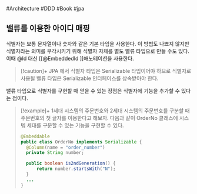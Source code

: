 #Architecture #DDD #Book #jpa 

## 밸류를 이용한 아이디 매핑
식별자는 보통 문자열이나 숫자와 같은 기본 타입을 사용한다. 이 방법도 나쁘지 않지만 식별자라는 의미를 부각시키기 위해 식별자 자체를 별도 밸류 타입으로 만들 수도 있다. 이때 @Id 대신 [[@EmbeddedId ]]애노테이션을 사용한다. 

> [!caution]+ 
> JPA 에서 식별자 타입은 Serializable 타입이어야 하므로 식별자로 사용될 밸류 타입은 Serializable 인터페이스를 상속받아야 한다.

밸류 타입으로 식별자를 구현할 때 얻을 수 있는 장점은 식별자에 기능을 추가할 수 있다는 점이다.

> [!example]+ 
> 1세대 시스템의 주문번호와 2세대 시스템의 주문번호를 구분할 때 주문번호의 첫 글자를 이용한다고 해보자. 다음과 같이 OrderNo 클래스에 시스템 세대를 구분할 수 있는 기능을 구현할 수 있다.
> 
> ```java
> @Embeddable
> public class OrderNo implements Serializable {
> 	@Column(name = "order_number")
> 	private String number;
> 
> 	public boolean is2ndGeneration() {
> 		return number.startsWith("N");
> 	}
> 	...
> }
> ```